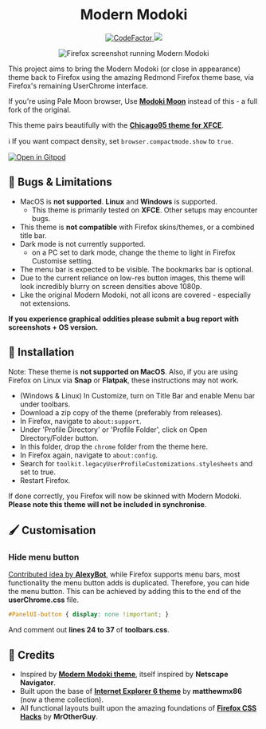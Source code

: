 <h1 align="center">Modern Modoki</h1>

<p align="center">
 <a href="https://www.codefactor.io/repository/github/soup-bowl/modoki-firefox">
  <img src="https://www.codefactor.io/repository/github/soup-bowl/modoki-firefox/badge" alt="CodeFactor" />
 </a>
 <a href="https://gitpod.io/#https://github.com/soup-bowl/Modoki-Firefox">
  <img src="https://img.shields.io/badge/open%20in-Gitpod-orange?logo=gitpod&logoColor=white" />
 </a>
</p>

<p align="center">
 <img alt="Firefox screenshot running Modern Modoki" src="https://user-images.githubusercontent.com/11209477/192164979-31f7c725-87c4-4513-aaed-d2c52a17a9b6.png" />
</p>

This project aims to bring the Modern Modoki (or close in appearance) theme back to Firefox using the amazing Redmond Firefox theme base, via Firefox's remaining UserChrome interface.

If you're using Pale Moon browser, Use **[Modoki Moon][mmm]** instead of this - a full fork of the original.

This theme pairs beautifully with the **[Chicago95 theme for XFCE][c95]**.

 ℹ️ If you want compact density, set `browser.compactmode.show` to `true`.

[![Open in Gitpod](https://gitpod.io/button/open-in-gitpod.svg)](https://gitpod.io/#https://github.com/soup-bowl/Modoki-Firefox)

## 🐞 Bugs & Limitations

* MacOS is **not supported**. **Linux** and **Windows** is supported.
  * This theme is primarily tested on **XFCE**. Other setups may encounter bugs.
* This theme is **not compatible** with Firefox skins/themes, or a combined title bar.
* Dark mode is not currently supported.
  * on a PC set to dark mode, change the theme to light in Firefox Customise setting.
* The menu bar is expected to be visible. The bookmarks bar is optional.
* Due to the current reliance on low-res button images, this theme will look incredibly blurry on screen densities above 1080p.
* Like the original Modern Modoki, not all icons are covered - especially not extensions.

**If you experience graphical oddities please submit a bug report with screenshots + OS version.**

## 🚀 Installation

Note: These theme is **not supported on MacOS**. Also, if you are using Firefox on Linux via **Snap** or **Flatpak**, these instructions may not work.

* (Windows & Linux) In Customize, turn on Title Bar and enable Menu bar under toolbars.
* Download a zip copy of the theme (preferably from releases).
* In Firefox, navigate to `about:support`.
* Under 'Profile Directory' or 'Profile Folder', click on Open Directory/Folder button.
* In this folder, drop the `chrome` folder from the theme here.
* In Firefox again, navigate to `about:config`.
* Search for `toolkit.legacyUserProfileCustomizations.stylesheets` and set to true.
* Restart Firefox.

If done correctly, you Firefox will now be skinned with Modern Modoki. **Please note this theme will not be included in synchronise**.

## 🖌️ Customisation

### Hide menu button

[Contributed idea by **AlexyBot**](https://github.com/soup-bowl/Modoki-Firefox/issues/8#issuecomment-1544206896), while Firefox supports menu bars, most functionality the menu button adds is duplicated. Therefore, you can hide the menu button. This can be achieved by adding this to the end of the **userChrome.css** file.

```css
#PanelUI-button { display: none !important; }
```

And comment out **lines 24 to 37** of **toolbars.css**.

## 🌟 Credits

* Inspired by **[Modern Modoki theme][mm]**, itself inspired by **Netscape Navigator**.
* Built upon the base of **[Internet Explorer 6 theme][rf]** by **matthewmx86** (now a theme collection).
* All functional layouts built upon the amazing foundations of [**Firefox CSS Hacks**][cssh] by **MrOtherGuy**.

[rf]:   https://github.com/matthewmx86/RetroThemesFirefox
[c95]:  https://github.com/grassmunk/Chicago95
[mm]:   http://lowandsh.web.fc2.com/index.en.html
[mmm]:  https://addons.palemoon.org/addon/modoki-moon/
[cssh]: https://github.com/MrOtherGuy/firefox-csshacks
